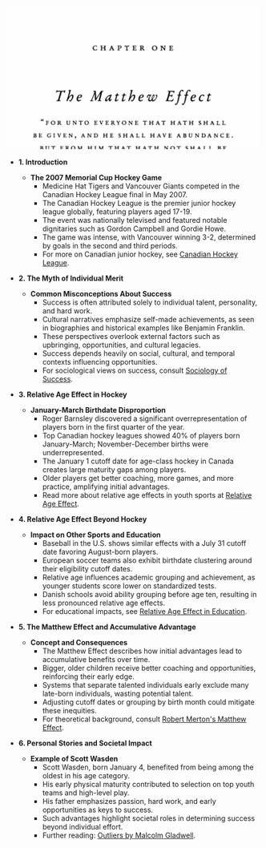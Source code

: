 ![outliers-ch01-matthew-effect](outliers-ch01-matthew-effect.best.png)

- **1. Introduction**
  - **The 2007 Memorial Cup Hockey Game**
    - Medicine Hat Tigers and Vancouver Giants competed in the Canadian Hockey League final in May 2007.
    - The Canadian Hockey League is the premier junior hockey league globally, featuring players aged 17-19.
    - The event was nationally televised and featured notable dignitaries such as Gordon Campbell and Gordie Howe.
    - The game was intense, with Vancouver winning 3-2, determined by goals in the second and third periods.
    - For more on Canadian junior hockey, see [Canadian Hockey League](https://chl.ca).

- **2. The Myth of Individual Merit**
  - **Common Misconceptions About Success**
    - Success is often attributed solely to individual talent, personality, and hard work.
    - Cultural narratives emphasize self-made achievements, as seen in biographies and historical examples like Benjamin Franklin.
    - These perspectives overlook external factors such as upbringing, opportunities, and cultural legacies.
    - Success depends heavily on social, cultural, and temporal contexts influencing opportunities.
    - For sociological views on success, consult [Sociology of Success](https://www.jstor.org/stable/2773922).

- **3. Relative Age Effect in Hockey**
  - **January-March Birthdate Disproportion**
    - Roger Barnsley discovered a significant overrepresentation of players born in the first quarter of the year.
    - Top Canadian hockey leagues showed 40% of players born January-March; November-December births were underrepresented.
    - The January 1 cutoff date for age-class hockey in Canada creates large maturity gaps among players.
    - Older players get better coaching, more games, and more practice, amplifying initial advantages.
    - Read more about relative age effects in youth sports at [Relative Age Effect](https://journals.plos.org/plosone/article?id=10.1371/journal.pone.0198832).

- **4. Relative Age Effect Beyond Hockey**
  - **Impact on Other Sports and Education**
    - Baseball in the U.S. shows similar effects with a July 31 cutoff date favoring August-born players.
    - European soccer teams also exhibit birthdate clustering around their eligibility cutoff dates.
    - Relative age influences academic grouping and achievement, as younger students score lower on standardized tests.
    - Danish schools avoid ability grouping before age ten, resulting in less pronounced relative age effects.
    - For educational impacts, see [Relative Age Effect in Education](https://www.aera.net/Publications/Journals/Educational-Researcher).

- **5. The Matthew Effect and Accumulative Advantage**
  - **Concept and Consequences**
    - The Matthew Effect describes how initial advantages lead to accumulative benefits over time.
    - Bigger, older children receive better coaching and opportunities, reinforcing their early edge.
    - Systems that separate talented individuals early exclude many late-born individuals, wasting potential talent.
    - Adjusting cutoff dates or grouping by birth month could mitigate these inequities.
    - For theoretical background, consult [Robert Merton's Matthew Effect](https://www.annualreviews.org/doi/10.1146/annurev.soc.24.1.93).

- **6. Personal Stories and Societal Impact**
  - **Example of Scott Wasden**
    - Scott Wasden, born January 4, benefited from being among the oldest in his age category.
    - His early physical maturity contributed to selection on top youth teams and high-level play.
    - His father emphasizes passion, hard work, and early opportunities as keys to success.
    - Such advantages highlight societal roles in determining success beyond individual effort.
    - Further reading: [Outliers by Malcolm Gladwell](https://en.wikipedia.org/wiki/Outliers_(book)).
